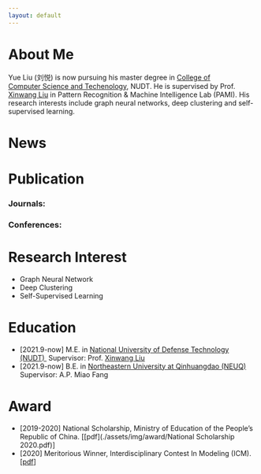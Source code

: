 ```yaml
---
layout: default
---
```


# About Me

Yue Liu (刘悦) is now pursuing his master degree in <a href="https://www.nudt.edu.cn/xysz/jsjxy/index.htm">College of Computer Science and Techenology</a>, NUDT. He is supervised by Prof. <a href="https://xinwangliu.github.io/">Xinwang Liu</a> in Pattern Recognition & Machine Intelligence Lab (PAMI). His research interests include graph neural networks, deep clustering and self-supervised learning.







# News











# Publication

### Journals: 



### Conferences: 







# Research Interest

- Graph Neural Network
- Deep Clustering 
- Self-Supervised Learning





# Education

- [2021.9-now] M.E.	in <a href="https://english.nudt.edu.cn/">National University of Defense Technology (NUDT) </a>	Supervisor: Prof. [Xinwang Liu](https://xinwangliu.github.io/)
- [2021.9-now] B.E.     in <a href="https://www.neuq.edu.cn/">Northeastern University at Qinhuangdao (NEUQ)</a>        Supervisor: A.P. Miao Fang





# Award

- [2019-2020] National Scholarship, Ministry of Education of the People’s Republic of China. \[[pdf](./assets/img/award/National Scholarship 2020.pdf)]
- [2020] Meritorious Winner, Interdisciplinary Contest In Modeling (ICM). \[[pdf](./assets/img/award/ICM.pdf)]


